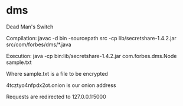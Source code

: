 dms
===

Dead Man's Switch


Compilation: javac -d bin -sourcepath src -cp lib/secretshare-1.4.2.jar src/com/forbes/dms/*.java

Execution: java -cp bin:lib/secretshare-1.4.2.jar com.forbes.dms.Node sample.txt

Where sample.txt is a file to be encrypted

4tcztyo4nfpdx2ot.onion is our onion address

Requests are redirected to 127.0.0.1:5000
